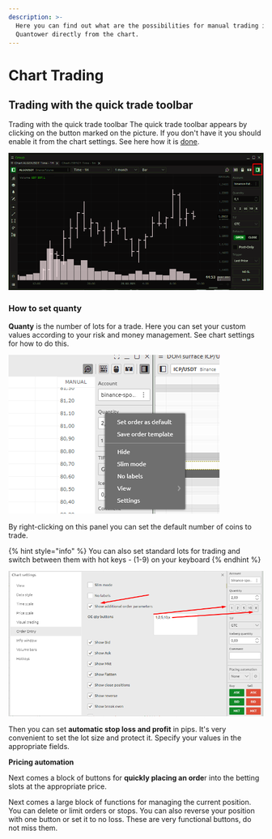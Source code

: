 ```yaml
---
description: >-
  Here you can find out what are the possibilities for manual trading in
  Quantower directly from the chart.
---
```


# Chart Trading

## Trading with the quick trade toolbar

Trading with the quick trade toolbar The quick trade toolbar appears by clicking on the button marked on the picture. If you don't have it you should enable it from the chart settings. See here how it is [done](chart-settings.md).

![](../../.gitbook/assets/image%20%28156%29.png)

### **How to set quanty**

**Quanty** is the number of lots for a trade. Here you can set your custom values according to your risk and money management. See chart settings for how to do this.

![](../../.gitbook/assets/image%20%28228%29.png)

By right-clicking on this panel you can set the default number of coins to trade. 

{% hint style="info" %}
You can also set standard lots for trading and switch between them with hot keys - \(1-9\) on your keyboard
{% endhint %}

![](../../.gitbook/assets/image%20%28229%29.png)



Then you can set **automatic stop loss and profit** in pips. It's very convenient to set the lot size and protect it. Specify your values in the appropriate fields.

**Pricing automation**

Next comes a block of buttons for **quickly placing an orde**r into the betting slots at the appropriate price.

Next comes a large block of functions for managing the current position. You can delete or limit orders or stops. You can also reverse your position with one button or set it to no loss. These are very functional buttons, do not miss them.



